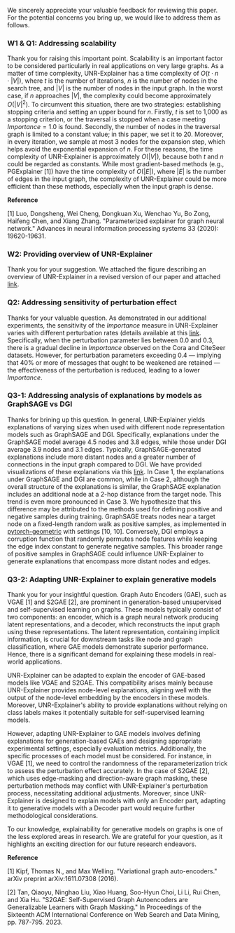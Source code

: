 We sincerely appreciate your valuable feedback for reviewing this paper. For the potential concerns you bring up, we would like to address them as follows.

### W1 \& Q1: Addressing scalability 

Thank you for raising this important point. Scalability is an important factor to be considered particularly in real applications on very large graphs. As a matter of time complexity, UNR-Explainer has a time complexity of $O(t \cdot n \cdot |V|)$, where $t$ is the number of iterations, $n$ is the number of nodes in the search tree, and $|V|$ is the number of nodes in the input graph. In the worst case, if $n$ approaches $|V|$, the complexity could become approximately $O({|V|}^2)$. To circumvent this situation, there are two strategies: establishing stopping criteria and setting an upper bound for $n$. Firstly, $t$ is set to 1,000 as a stopping criterion, or the traversal is stopped when a case meeting $Importance = 1.0$ is found. Secondly, the number of nodes in the traversal graph is limited to a constant value; in this paper, we set it to 20. Moreover, in every iteration, we sample at most 3 nodes for the expansion step, which helps avoid the exponential expansion of $n$. For these reasons, the time complexity of UNR-Explainer is approximately $O(|V|)$, because both $t$ and $n$ could be regarded as constants. While most gradient-based methods (e.g., PGExplainer [1]) have the time complexity of $O(|E|)$, where $|E|$ is the number of edges in the input graph, the complexity of UNR-Explainer could be more efficient than these methods, especially when the input graph is dense.

**Reference**

[1] Luo, Dongsheng, Wei Cheng, Dongkuan Xu, Wenchao Yu, Bo Zong, Haifeng Chen, and Xiang Zhang. "Parameterized explainer for graph neural network." Advances in neural information processing systems 33 (2020): 19620-19631.

### W2: Providing overview of UNR-Explainer

Thank you for your suggestion. We attached the figure describing an overview of UNR-Explainer in a revised version of our paper and attached [link](https://anonymous.4open.science/r/unr0929/overview.jpg).


### Q2: Addressing sensitivity of perturbation effect
Thanks for your valuable question. As demonstrated in our additional experiments, the sensitivity of the $Importance$ measure in UNR-Explainer varies with different perturbation rates (details available at this [link](https://anonymous.4open.science/r/unr0929/perturbation_param.jpg). Specifically, when the perturbation parameter lies between 0.0 and 0.3, there is a gradual decline in $Importance$ observed on the Cora and CiteSeer datasets. However, for perturbation parameters exceeding 0.4 — implying that $40\%$ or more of messages that ought to be weakened are retained — the effectiveness of the perturbation is reduced, leading to a lower $Importance$.


### Q3-1: Addressing analysis of explanations by models as GraphSAGE vs DGI
Thanks for brining up this question. In general, UNR-Explainer yields explanations of varying sizes when used with different node representation models such as GraphSAGE and DGI. Specifically, explanations under the GraphSAGE model average 4.5 nodes and 3.8 edges, while those under DGI average 3.9 nodes and 3.1 edges. Typically, GraphSAGE-generated explanations include more distant nodes and a greater number of connections in the input graph compared to DGI. We have provided visualizations of these explanations via this [link](https://anonymous.4open.science/r/unr0929/cora-gs-dgi.jpg). In Case 1, the explanations under GraphSAGE and DGI are common, while in Case 2, although the overall structure of the explanations is similar, the GraphSAGE explanation includes an additional node at a 2-hop distance from the target node. This trend is even more pronounced in Case 3. We hypothesize that this difference may be attributed to the methods used for defining positive and negative samples during training. GraphSAGE treats nodes near a target node on a fixed-length random walk as positive samples, as implemented in [pytorch-geometric](https://pytorch-geometric.readthedocs.io/en/latest/_modules/torch_geometric/loader/link_neighbor_loader.html#LinkNeighborLoader) with settings [10, 10]. Conversely, DGI employs a corruption function that randomly permutes node features while keeping the edge index constant to generate negative samples. This broader range of positive samples in GraphSAGE could influence UNR-Explainer to generate explanations that encompass more distant nodes and edges.


### Q3-2: Adapting UNR-Explainer to explain generative models 

Thank you for your insightful question. Graph Auto Encoders (GAE), such as VGAE [1] and S2GAE [2], are prominent in generation-based unsupervised and self-supervised learning on graphs. These models typically consist of two components: an encoder, which is a graph neural network producing latent representations, and a decoder, which reconstructs the input graph using these representations. The latent representation, containing implicit information, is crucial for downstream tasks like node and graph classification, where GAE models demonstrate superior performance. Hence, there is a significant demand for explaining these models in real-world applications.

UNR-Explainer can be adapted to explain the encoder of GAE-based models like VGAE and S2GAE. This compatibility arises mainly because UNR-Explainer provides node-level explanations, aligning well with the output of the node-level embedding by the encoders in these models. Moreover, UNR-Explainer's ability to provide explanations without relying on class labels makes it potentially suitable for self-supervised learning models.

However, adapting UNR-Explainer to GAE models involves defining explanations for generation-based GAEs and designing appropriate experimental settings, especially evaluation metrics. Additionally, the specific processes of each model must be considered. For instance, in VGAE [1], we need to control the randomness of the reparameterization trick to assess the perturbation effect accurately. In the case of S2GAE [2], which uses edge-masking and direction-aware graph masking, these perturbation methods may conflict with UNR-Explainer's perturbation process, necessitating additional adjustments. Moreover, since UNR-Explainer is designed to explain models with only an Encoder part, adapting it to generative models with a Decoder part would require further methodological considerations.

To our knowledge, explainability for generative models on graphs is one of the less explored areas in research. We are grateful for your question, as it highlights an exciting direction for our future research endeavors.

**Reference**

[1] Kipf, Thomas N., and Max Welling. "Variational graph auto-encoders." arXiv preprint arXiv:1611.07308 (2016).

[2] Tan, Qiaoyu, Ninghao Liu, Xiao Huang, Soo-Hyun Choi, Li Li, Rui Chen, and Xia Hu. "S2GAE: Self-Supervised Graph Autoencoders are Generalizable Learners with Graph Masking." In Proceedings of the Sixteenth ACM International Conference on Web Search and Data Mining, pp. 787-795. 2023.
